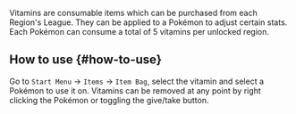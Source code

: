 Vitamins are consumable items which can be purchased from each Region's League.
They can be applied to a Pokémon to adjust certain stats.
Each Pokémon can consume a total of 5 vitamins per unlocked region.

## How to use {#how-to-use}
Go to `Start Menu` → `Items` → `Item Bag`, select the vitamin and select a Pokémon to use it on.
Vitamins can be removed at any point by right clicking the Pokémon or toggling the give/take button.